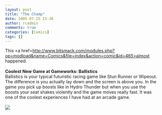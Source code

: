 ```yaml
---
layout: post
title: "The Champ"
date: 2005-07-25 15:36
author: rcadmin
comments: true
categories: [Comics]
tags: []
---
```

This <a href=http://www.bitsmack.com/modules.php?op=modload&name=Comics&file=index&action=comic&id=465>almost happened.</a><br />
<br />
<b>Coolest New Game at Gameworks: Ballistics</b><br />
Ballistics is your typical futuristic racing game like Stun Runner or Wipeout. The difference is you actually lay down and the screen is above you. In the game you pick up boosts like in Hydro Thunder but when you use the boosts your seat shakes violently and the game moves really fast. It was one of the coolest experiences I have had at an arcade game. <Br><br><!--more--><img src='http://dl.bitsmack.com/comics/20050725.png'   />

